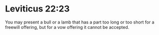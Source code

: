 # Leviticus 22:23

You may present a bull or a lamb that has a part too long or too short for a freewill offering, but for a vow offering it cannot be accepted.
